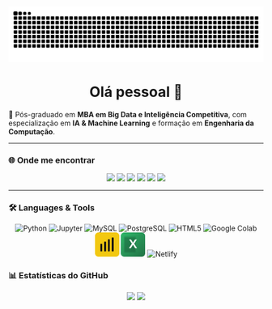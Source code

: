 <!-- 🐍 Snake Animation -->
<p align="center">
<img src="https://raw.githubusercontent.com/ppelino/ppelino/output/github-contribution-grid-snake.svg" alt="snake animation"/>

<h1 align="center">Olá pessoal 👋</h1>

🌱 Pós-graduado em **MBA em Big Data e Inteligência Competitiva**, com especialização em **IA & Machine Learning** e formação em **Engenharia da Computação**.

---

### 🌐 Onde me encontrar
<p align="center">
  <a href="https://www.linkedin.com/in/edsonbrazdados/" target="_blank"><img src="https://img.shields.io/badge/LinkedIn-0A66C2?style=for-the-badge&logo=linkedin&logoColor=white"/></a>
  <a href="https://www.youtube.com/@edsongomes2649" target="_blank"><img src="https://img.shields.io/badge/YouTube-FF0000?style=for-the-badge&logo=youtube&logoColor=white"/></a>
  <a href="https://www.instagram.com/edsongbraz" target="_blank"><img src="https://img.shields.io/badge/Instagram%20Pessoal-E4405F?style=for-the-badge&logo=instagram&logoColor=white"/></a>
  <a href="https://www.instagram.com/engestedsonbraz" target="_blank"><img src="https://img.shields.io/badge/Instagram%20Profissional-FC4C02?style=for-the-badge&logo=instagram&logoColor=white"/></a>
  <a href="mailto:engestedsonbraz@gmail.com"><img src="https://img.shields.io/badge/Email-D14836?style=for-the-badge&logo=gmail&logoColor=white"/></a>
  <a href="https://portfolio-do-edsonbraz.netlify.app/" target="_blank"><img src="https://img.shields.io/badge/Portf%C3%B3lio-00C7B7?style=for-the-badge&logo=netlify&logoColor=white"/></a>
</p>

---

### 🛠️ Languages & Tools
<p align="center">

  <!-- Devicon -->
  <img src="https://cdn.jsdelivr.net/gh/devicons/devicon/icons/python/python-original.svg" height="48" alt="Python" />
  <img src="https://cdn.jsdelivr.net/gh/devicons/devicon/icons/jupyter/jupyter-original.svg" height="48" alt="Jupyter" />
  <img src="https://cdn.jsdelivr.net/gh/devicons/devicon/icons/mysql/mysql-original.svg" height="48" alt="MySQL" />
  <img src="https://cdn.jsdelivr.net/gh/devicons/devicon/icons/postgresql/postgresql-original.svg" height="48" alt="PostgreSQL" />
  <img src="https://cdn.jsdelivr.net/gh/devicons/devicon/icons/html5/html5-plain.svg" height="48" alt="HTML5" />

  <!-- Marcas -->
  <img src="https://cdn.jsdelivr.net/gh/simple-icons/simple-icons/icons/googlecolab.svg" height="48" alt="Google Colab"/>
  <img src="https://raw.githubusercontent.com/ppelino/ppelino/main/powerbi.svg" height="48" alt="Power BI" />
<img src="https://raw.githubusercontent.com/ppelino/ppelino/main/excel.svg"  height="48" alt="Microsoft Excel" />

  <img src="https://cdn.jsdelivr.net/gh/simple-icons/simple-icons/icons/netlify.svg" height="48" alt="Netlify"/>
</p>



### 📊 Estatísticas do GitHub
<div align="center">
  <img height="160" src="https://github-readme-stats.vercel.app/api?username=ppelino&show_icons=true&theme=transparent&title_color=00d5ff&icon_color=00d5ff"/>
  <img height="160" src="https://github-readme-stats.vercel.app/api/top-langs/?username=ppelino&layout=compact&theme=transparent&title_color=00d5ff"/>
</div>

